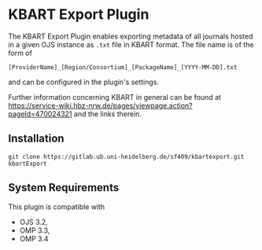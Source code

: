 # KBART Export Plugin

The KBART Export Plugin enables exporting metadata of all journals hosted in a given OJS instance as `.txt` file in KBART format. The file name is of the form of
```
[ProviderName]_[Region/Consortium]_[PackageName]_[YYYY-MM-DD].txt
```
and can be configured in the plugin's settings.

Further information concerning KBART in general can be found at https://service-wiki.hbz-nrw.de/pages/viewpage.action?pageId=470024321 and the links therein.

## Installation
```plaintext
git clone https://gitlab.ub.uni-heidelberg.de/sf409/kbartexport.git kbartExport
```

## System Requirements
This plugin is compatible with
- OJS 3.2,
- OMP 3.3,
- OMP 3.4

